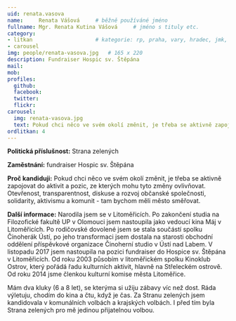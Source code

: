 ```yaml
---
uid: renata.vasova
name:     Renata Vášová  	# běžně používáné jméno
fullname: Mgr. Renata Kutina Vášová  	# jméno s tituly etc.
category:
- litkan                 	# kategorie: rp, praha, vary, hradec, jmk, senat
- carousel
img: people/renata-vasova.jpg   # 165 x 220
description: Fundraiser Hospic sv. Štěpána
mail:
mob:
profiles:
  github:
  facebook:
  twitter: 
  flickr:
carousel:
  img: renata-vasova.jpg
  text: Pokud chci něco ve svém okolí změnit, je třeba se aktivně zapojovat do aktivit a pozic, ze kterých mohu tyto změny ovlivňovat. Otevřenost, transparentnost, diskuse a rozvoj občanské společnosti, solidarity, aktivismu a komunit - tam bychom měli město směřovat.
ordlitkan: 4
---
```

**Politická příslušnost:** Strana zelených
 
**Zaměstnání:** fundraiser Hospic sv. Štěpána
 
**Proč kandiduji:** Pokud chci něco ve svém okolí změnit, je třeba se aktivně zapojovat do aktivit a pozic, ze kterých mohu tyto změny ovlivňovat. Otevřenost, transparentnost, diskuse a rozvoj občanské společnosti, solidarity, aktivismu a komunit - tam bychom měli město směřovat.
 
**Další informace:** Narodila jsem se v Litoměřicích. Po zakončení studia na Filozofické fakultě UP v Olomouci jsem nastoupila jako vedoucí kina Máj v Litoměřicích. Po rodičovské dovolené jsem se stala součástí spolku Činoherák Ústí, po jeho transformaci jsem dostala na starosti obchodní oddělení příspěvkové organizace Činoherní studio v Ústí nad Labem. V listopadu 2017 jsem nastoupila na pozici fundraiser do Hospice sv. Štěpána v Litoměřicích.
Od roku 2003 působím v litoměřickém spolku Kinoklub Ostrov, který pořádá řadu kulturních aktivit, hlavně na Střeleckém ostrově. Od roku 2014 jsme členkou kulturní komise města Litoměřice.

Mám dva kluky (6 a 8 let), se kterýma si užiju zábavy víc než dost. Ráda výletuju, chodím do kina a čtu, když je čas.
Za Stranu zelených jsem kandidovala v komunálních volbách a  krajských volbách. I před tím byla Strana zelených pro mě jedinou přijatelnou volbou.




